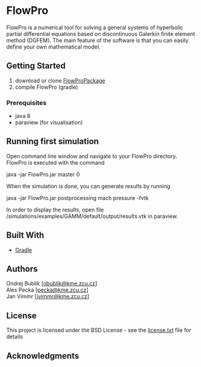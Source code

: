# FlowPro

FlowPro is a numerical tool for solving a general systems of hyperbolic partial differential equations
 based on discontinuous Galerkin finite element method (DGFEM). 
The main feature of the software is that you can easily define your own mathematical model.

## Getting Started
1) download or clone [FlowProPackage](https://github.com/ondrabublik/FlowProPackage)
2) compile FlowPro (gradle)

### Prerequisites
* java 8
* paraview (for visualisation) 

## Running first simulation
Open command line window and navigate to your FlowPro directory. FlowPro is executed with the command

java -jar FlowPro.jar master 0

When the simulation is done, you can generate results by running

java -jar FlowPro.jar postprocessing mach pressure -fvtk

In order to display the results, open file <FlowProDirectory>/simulations/examples/GAMM/default/output/results.vtk in paraview.

## Built With
* [Gradle](https://gradle.org/)

## Authors
Ondrej Bublik [obublik@kme.zcu.cz]  
Ales Pecka [pecka@kme.zcu.cz]  
Jan Vimmr [jvimmr@kme.zcu.cz]

## License

This project is licensed under the BSD License - see the [license.txt](license.txt) file for details

## Acknowledgments

